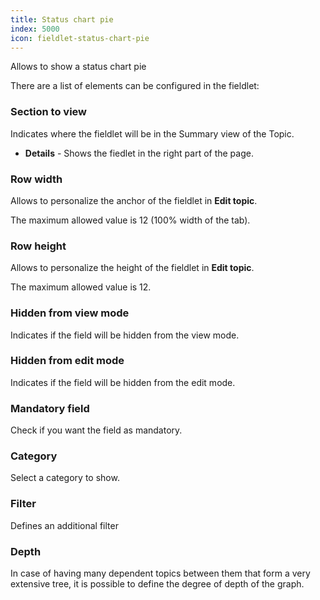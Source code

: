 ```yaml
---
title: Status chart pie
index: 5000
icon: fieldlet-status-chart-pie
---
```


Allows to show a status chart pie

There are a list of elements can be configured in the fieldlet:

### Section to view

Indicates where the fieldlet will be in the Summary view of the Topic.

- **Details** - Shows the fiedlet in the right part of the page.

### Row width

Allows to personalize the anchor of the fieldlet in **Edit topic**.

The maximum allowed value is 12 (100% width of the tab).

### Row height

Allows to personalize the height of the fieldlet in **Edit topic**.

The maximum allowed value is 12.

### Hidden from view mode

Indicates if the field will be hidden from the view mode.

### Hidden from edit mode

Indicates if the field will be hidden from the edit mode.

### Mandatory field

Check if you want the field as mandatory.

### Category

Select a category to show.

### Filter

Defines an additional filter

### Depth

In case of having many dependent topics between them that form a very extensive tree, it is possible to define the
degree of depth of the graph.
